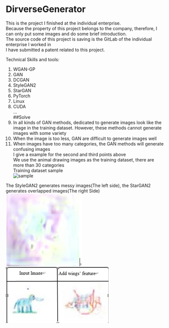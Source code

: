 # DirverseGenerator
This is the project I finished at the individual enterprise.  
Because the property of this project belongs to the company, therefore, I can only put some images and do some brief introduction.  
The source code of this project is saving is the GitLab of the individual enterprise I worked in  
I have submitted a patent related to this project.  

Technical Skills and tools:  
1. WGAN-GP  
2. GAN  
3. DCGAN  
4. StyleGAN2  
5. StarGAN  
6. PyTorch  
7. Linux  
8. CUDA  
...  
##Solve   
1. In all kinds of GAN methods, dedicated to generate images look like the image in the training dataset. However, these methods cannot generate images with some variety  
2. When the image is too less, GAN are difficult to generate images well  
3. When images have too many categories, the GAN methods will generate confusing images  
I give a example for the second and third points above  
We use the animal drawing images as the training dataset, there are more than 30 categories  
Training dataset sample  
![sample](https://user-images.githubusercontent.com/50438750/132112835-78de5b36-ea06-4092-a854-ef942d3945a4.PNG)

The StyleGAN2 generates messy images(The left side), the StarGAN2 generates overlapped images(The right Side)  
![image](https://github.com/ericleee0119/DirverseGenerator/blob/main/image/styleGAN2.PNG) ![image](https://github.com/ericleee0119/DirverseGenerator/blob/main/image/stargan2.PNG)

